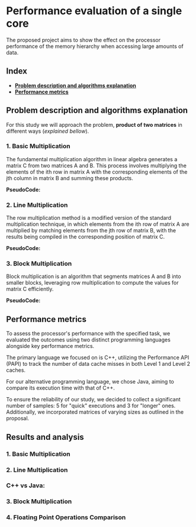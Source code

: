 # **Performance evaluation of a single core**

The proposed project aims to show the effect on the processor performance of the memory hierarchy when accessing large amounts of data.

## **Index**
- **[Problem description and algorithms explanation](#problem-description-and-algorithms-explanation)**
- **[Performance metrics](#performance-metrics)**


## **Problem description and algorithms explanation**

For this study we will approach the problem, **product of two matrices** in different ways (*explained bellow*).

### **1. Basic Multiplication**

The fundamental multiplication algorithm in linear algebra generates a matrix C from two matrices A and B. This process involves multiplying the elements of the ith row in matrix A with the corresponding elements of the jth column in matrix B and summing these products.

**PseudoCode:**


### **2. Line Multiplication**

The row multiplication method is a modified version of the standard multiplication technique, in which elements from the ith row of matrix A are multiplied by matching elements from the jth row of matrix B, with the results being compiled in the corresponding position of matrix C.

**PseudoCode:**

### **3. Block Multiplication**

Block multiplication is an algorithm that segments matrices A and B into smaller blocks, leveraging row multiplication to compute the values for matrix C efficiently.

**PseudoCode:**



## **Performance metrics**

To assess the processor's performance with the specified task, we evaluated the outcomes using two distinct programming languages alongside key performance metrics.

The primary language we focused on is C++, utilizing the Performance API (PAPI) to track the number of data cache misses in both Level 1 and Level 2 caches.

For our alternative programming language, we chose Java, aiming to compare its execution time with that of C++.

To ensure the reliability of our study, we decided to collect a significant number of samples: 5 for "quick" executions and 3 for "longer" ones. Additionally, we incorporated matrices of varying sizes as outlined in the proposal.




## **Results and analysis**

### **1. Basic Multiplication**

### **2. Line Multiplication**

### **C++ vs Java:**

### **3. Block Multiplication**

### **4. Floating Point Operations Comparison**